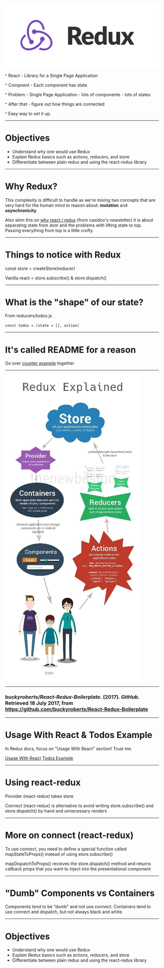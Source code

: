 ![fit](images/redux.png)

^ React - Library for a Single Page Application

^ Compnent - Each component has state

^ Problem - Single Page Application - lots of components - lots of states

^ After that - figure out how things are connected

^ Easy way to set it up.

---

# Objectives

- Understand why one would use Redux
- Explain Redux basics such as actions, reducers, and store
- Differentiate between plain redux and using the react-redux library

---

# Why Redux?

This complexity is difficult to handle as we're mixing two concepts that are very hard for the human mind to reason about: **mutation** and **asynchronicity**


Also skim this on [why react / redux](https://jrsinclair.com/articles/2018/react-redux-javascript-architecture/ ) (from casidoo's newsletter) it is about separating state from dom and the problems with lifting state to top. Passing everything from top is a little crufty.

---

# Things to notice with Redux

const store = createStore(reducer)

Vanilla react = store.subscribe() & store.dispatch()

---

# What is the "shape" of our state?

From reducers/todos.js

`const todos = (state = [], action)`

---

# It's called README for a reason

Go over [counter example](https://redux.js.org/#the-gist) together

---

![fit](images/redux.jpeg)

---

### *buckyroberts/React-Redux-Boilerplate*. (2017). *GitHub*. Retrieved 18 July 2017, from https://github.com/buckyroberts/React-Redux-Boilerplate

---

# Usage With React & Todos Example

In Redux docs, focus on "Usage With React" section! Trust me.

[Usage With React](https://redux.js.org/docs/basics/UsageWithReact.html)
[Todos Example](https://github.com/reactjs/redux/tree/master/examples/todos)

---

# Using react-redux

Provider (react-redux) takes store

Connect (react-redux) is alternative to avoid writing store.subscribe() and store.dispatch() by hand and unnecessary renders

---

# More on connect (react-redux)

To use connect, you need to define a special function called mapStateToProps() instead of using store.subscribe()

mapDispatchToProps() receives the store.dispatch() method and returns callback props that you want to inject into the presentational component

---

# "Dumb" Components vs Containers

Components tend to be “dumb” and not use connect.
Containers tend to use connect and dispatch, but not always black and white.

---

# Objectives

- Understand why one would use Redux
- Explain Redux basics such as actions, reducers, and store
- Differentiate between plain redux and using the react-redux library
